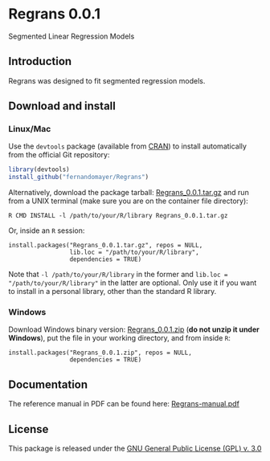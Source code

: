 

# Regrans 0.0.1

Segmented Linear Regression Models

## Introduction

Regrans was designed to fit segmented regression models.

## Download and install

### Linux/Mac

Use the `devtools` package (available from
[CRAN](http://cran-r.c3sl.ufpr.br/web/packages/devtools/index.html)) to
install automatically from the official Git repository:


```r
library(devtools)
install_github("fernandomayer/Regrans")
```

Alternatively, download the package tarball: [Regrans_0.0.1.tar.gz][]
and run from a UNIX terminal (make sure you are on the container file
directory):


```
R CMD INSTALL -l /path/to/your/R/library Regrans_0.0.1.tar.gz
```

Or, inside an `R` session:



```
install.packages("Regrans_0.0.1.tar.gz", repos = NULL,
                 lib.loc = "/path/to/your/R/library",
                 dependencies = TRUE)
```

Note that `-l /path/to/your/R/library` in the former and `lib.loc =
"/path/to/your/R/library"` in the latter are optional. Only use it if you
want to install in a personal library, other than the standard R
library.

### Windows

Download Windows binary version: [Regrans_0.0.1.zip][] (**do not unzip
it under Windows**), put the file in your working directory, and from
inside `R`:


```
install.packages("Regrans_0.0.1.zip", repos = NULL,
                 dependencies = TRUE)
```

## Documentation

The reference manual in PDF can be found here: [Regrans-manual.pdf][]

## License

This package is released under the
[GNU General Public License (GPL) v. 3.0](http://www.gnu.org/licenses/gpl-3.0.html)



[Regrans_0.0.1.tar.gz]: https://github.com/rodrigosantana/Regrans/blob/master/downloads/Regrans_0.0.1.tar.gz?raw=true
[Regrans_0.0.1.zip]: https://github.com/rodrigosantana/Regrans/blob/master/downloads/Regrans_0.0.1.zip?raw=true
[Regrans-manual.pdf]: https://github.com/rodrigosantana/Regrans/raw/master/downloads/FishMaps-manual.pdf
